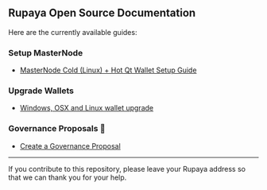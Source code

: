 ## Rupaya Open Source Documentation

Here are the currently available guides:

### Setup MasterNode
 * [MasterNode Cold (Linux) + Hot Qt Wallet Setup Guide](guides/mn_setup_hot_cold_wallet.md)

### Upgrade Wallets
 * [Windows, OSX and Linux wallet upgrade](guides/wallet_upgrade.md)

### Governance Proposals :rocket:
 * [Create a Governance Proposal](guides/mn_governance_proposals.md)


----

If you contribute to this repository, please leave your Rupaya address so that we can thank you for your help.
